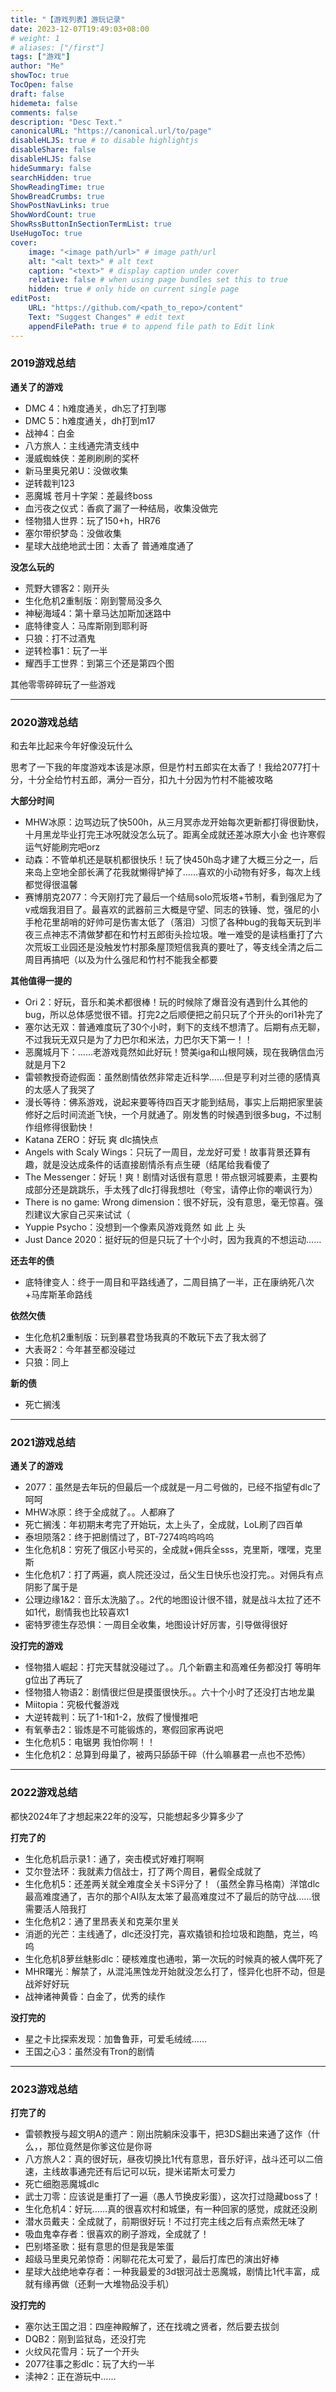 ```yaml
---
title: "【游戏列表】游玩记录"
date: 2023-12-07T19:49:03+08:00
# weight: 1
# aliases: ["/first"]
tags: ["游戏"]
author: "Me"
showToc: true
TocOpen: false
draft: false
hidemeta: false
comments: false
description: "Desc Text."
canonicalURL: "https://canonical.url/to/page"
disableHLJS: true # to disable highlightjs
disableShare: false
disableHLJS: false
hideSummary: false
searchHidden: true
ShowReadingTime: true
ShowBreadCrumbs: true
ShowPostNavLinks: true
ShowWordCount: true
ShowRssButtonInSectionTermList: true
UseHugoToc: true
cover:
    image: "<image path/url>" # image path/url
    alt: "<alt text>" # alt text
    caption: "<text>" # display caption under cover
    relative: false # when using page bundles set this to true
    hidden: true # only hide on current single page
editPost:
    URL: "https://github.com/<path_to_repo>/content"
    Text: "Suggest Changes" # edit text
    appendFilePath: true # to append file path to Edit link
---
```


### 2019游戏总结

**通关了的游戏**

- DMC 4：h难度通关，dh忘了打到哪
- DMC 5：h难度通关，dh打到m17
- 战神4：白金
- 八方旅人：主线通完清支线中
- 漫威蜘蛛侠：差刷刷刷的奖杯
- 新马里奥兄弟U：没做收集
- 逆转裁判123
- 恶魔城 苍月十字架：差最终boss
- 血污夜之仪式：香疯了漏了一种结局，收集没做完
- 怪物猎人世界：玩了150+h，HR76
- 塞尔带织梦岛：没做收集
- 星球大战绝地武士团：太香了 普通难度通了

**没怎么玩的**

- 荒野大镖客2：刚开头
- 生化危机2重制版：刚到警局没多久
- 神秘海域4：第十章马达加斯加迷路中
- 底特律变人：马库斯刚到耶利哥
- 只狼：打不过酒鬼
- 逆转检事1：玩了一半
- 耀西手工世界：到第三个还是第四个图

其他零零碎碎玩了一些游戏

------

### 2020游戏总结

和去年比起来今年好像没玩什么

思考了一下我的年度游戏本该是冰原，但是竹村五郎实在太香了！我给2077打十分，十分全给竹村五郎，满分一百分，扣九十分因为竹村不能被攻略

**大部分时间**

- MHW冰原：边骂边玩了快500h，从三月冥赤龙开始每次更新都打得很勤快，十月黑龙毕业打完王冰呪就没怎么玩了。距离全成就还差冰原大小金 也许寒假运气好能刷完吧orz
- 动森：不管单机还是联机都很快乐！玩了快450h岛才建了大概三分之一，后来岛上空地全部长满了花我就懒得铲掉了……喜欢的小动物有好多，每次上线都觉得很温馨
- 赛博朋克2077：今天刚打完了最后一个结局solo荒坂塔+节制，看到强尼为了v戒烟我泪目了。最喜欢的武器前三大概是守望、同志的铁锤、觉，强尼的小手枪花里胡哨的好帅可是伤害太低了（落泪）习惯了各种bug的我每天玩到半夜三点神志不清做梦都在和竹村五郎街头捡垃圾。唯一难受的是读档重打了六次荒坂工业园还是没触发竹村那条屋顶短信我真的要吐了，等支线全清之后二周目再搞吧（以及为什么强尼和竹村不能我全都要

**其他值得一提的**

- Ori 2：好玩，音乐和美术都很棒！玩的时候除了爆音没有遇到什么其他的bug，所以总体感觉很不错。打完2之后顺便把之前只玩了个开头的ori1补完了
- 塞尔达无双：普通难度玩了30个小时，剩下的支线不想清了。后期有点无聊，不过我玩无双只是为了力巴尔和米法，力巴尔天下第一！！
- 恶魔城月下：……老游戏竟然如此好玩！赞美iga和山根阿姨，现在我确信血污就是月下2
- 雷顿教授奇迹假面：虽然剧情依然非常走近科学……但是亨利对兰德的感情真的太感人了我哭了
- 漫长等待：佛系游戏，说起来要等待四百天才能到结局，事实上后期把家里装修好之后时间流逝飞快，一个月就通了。刚发售的时候遇到很多bug，不过制作组修得很勤快！
- Katana ZERO：好玩 爽 dlc搞快点
- Angels with Scaly Wings：只玩了一周目，龙龙好可爱！故事背景还算有趣，就是没达成条件的话直接剧情杀有点生硬（结尾给我看傻了
- The Messenger：好玩！爽！剧情对话很有意思！带点银河城要素，主要构成部分还是跳跳乐，手太残了dlc打得我想吐（夸宝，请停止你的嘲讽行为）
- There is no game: Wrong dimension：很不好玩，没有意思，毫无惊喜。强烈建议大家自己买来试试（
- Yuppie Psycho：没想到一个像素风游戏竟然 如 此 上 头
- Just Dance 2020：挺好玩的但是只玩了十个小时，因为我真的不想运动……

**还去年的债**

- 底特律变人：终于一周目和平路线通了，二周目搞了一半，正在康纳死八次+马库斯革命路线

**依然欠债**

- 生化危机2重制版：玩到暴君登场我真的不敢玩下去了我太弱了
- 大表哥2：今年甚至都没碰过
- 只狼：同上

**新的债**

- 死亡搁浅

------

### 2021游戏总结

**通关了的游戏**

- 2077：虽然是去年玩的但最后一个成就是一月二号做的，已经不指望有dlc了呵呵
- MHW冰原：终于全成就了。。人都麻了
- 死亡搁浅：年初期末考完了开始玩，太上头了，全成就，LoL刷了四百单
- 泰坦陨落2：终于把剧情过了，BT-7274呜呜呜呜
- 生化危机8：穷死了俄区小号买的，全成就+佣兵全sss，克里斯，嘿嘿，克里斯
- 生化危机7：打了两遍，疯人院还没过，岳父生日快乐也没打完。。对佣兵有点阴影了属于是
- 公理边缘1&2：音乐太洗脑了。。2代的地图设计很不错，就是战斗太拉了还不如1代，剧情我也比较喜欢1
- 密特罗德生存恐惧：一周目全收集，地图设计好厉害，引导做得很好

**没打完的游戏**

- 怪物猎人崛起：打完天彗就没碰过了。。几个新霸主和高难任务都没打 等明年g位出了再玩了
- 怪物猎人物语2：剧情很烂但是摸蛋很快乐。。六十个小时了还没打古地龙巢
- Miitopia：究极代餐游戏
- 大逆转裁判：玩了1-1和1-2，放假了慢慢推吧
- 有氧拳击2：锻炼是不可能锻炼的，寒假回家再说吧
- 生化危机5：电锯男 我怕你啊！！
- 生化危机2：总算到母巢了，被两只舔舔干碎（什么嘛暴君一点也不恐怖）

------

### 2022游戏总结

都快2024年了才想起来22年的没写，只能想起多少算多少了

**打完了的**

- 生化危机启示录1：通了，突击模式好难打啊啊
- 艾尔登法环：我就素力信战士，打了两个周目，暑假全成就了
- 生化危机5：还差两关就全难度全关卡S评分了！（虽然全靠马格南）洋馆dlc最高难度通了，吉尔的那个AI队友太笨了最高难度过不了最后的防守战……很需要活人陪我打
- 生化危机2：通了里昂表关和克莱尔里关
- 消逝的光芒：主线通了，dlc还没打完，喜欢撬锁和捡垃圾和跑酷，克兰，呜呜
- 生化危机8萝丝魅影dlc：硬核难度也通啦，第一次玩的时候真的被人偶吓死了
- MHR曙光：解禁了，从混沌黑蚀龙开始就没怎么打了，怪异化也肝不动，但是战斧好好玩
- 战神诸神黄昏：白金了，优秀的续作

**没打完的**

- 星之卡比探索发现：加鲁鲁菲，可爱毛绒绒……
- 王国之心3：虽然没有Tron的剧情

------

### 2023游戏总结

**打完了的**

- 雷顿教授与超文明A的遗产：刚出院躺床没事干，把3DS翻出来通了这作（什么，，那位竟然是你爹这位是你哥
- 八方旅人2：真的很好玩，昼夜切换比1代有意思，音乐好评，战斗还可以二倍速，主线故事通完还有后记可以玩，提米诺斯太可爱力
- 死亡细胞恶魔城dlc
- 武士刀零：应该说是重打了一遍（愚人节换皮彩蛋），这次打过隐藏boss了！
- 生化危机4：好玩……真的很喜欢村和城堡，有一种回家的感觉，成就还没刷
- 潜水员戴夫：全成就了，前期很好玩！不过打完主线之后有点索然无味了
- 吸血鬼幸存者：很喜欢的刷子游戏，全成就了！
- 巴别塔圣歌：挺有意思的但是我是笨蛋
- 超级马里奥兄弟惊奇：闲聊花花太可爱了，最后打库巴的演出好棒
- 星球大战绝地幸存者：一种我最爱的3d银河战士恶魔城，剧情比1代丰富，成就有缘再做（还剩一大堆物品没手机）

**没打完的**

- 塞尔达王国之泪：四座神殿解了，还在找魂之贤者，然后要去拔剑
- DQB2：刚到监狱岛，还没打完
- 火纹风花雪月：玩了一个开头
- 2077往事之影dlc：玩了大约一半
- 渎神2：正在游玩中……